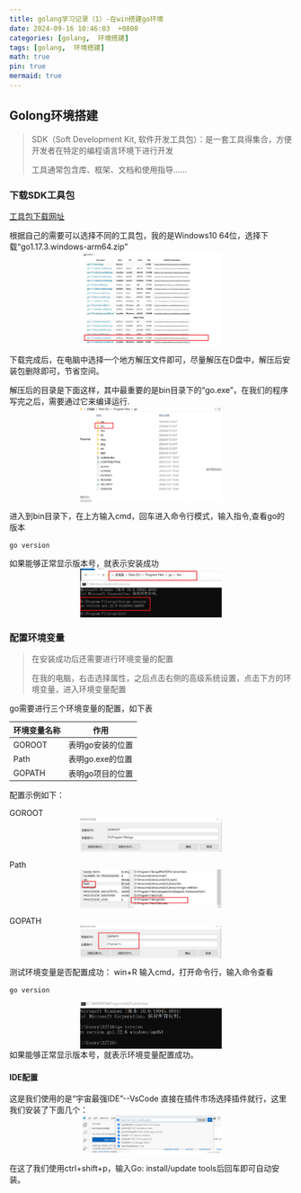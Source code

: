 ```yaml
---
title: golang学习记录（1）-在win搭建go环境
date: 2024-09-16 10:46:03  +0800
categories: [golang,  环境搭建]
tags: [golang,  环境搭建]
math: true
pin: true
mermaid: true
---
```


## Golong环境搭建
> SDK（Soft Development Kit, 软件开发工具包）：是一套工具得集合，方便开发者在特定的编程语言环境下进行开发
>
> 工具通常包含库、框架、文档和使用指导……

### 下载SDK工具包
[工具包下载网址](https://go.p2hp.com/dl/)

根据自己的需要可以选择不同的工具包，我的是Windows10 64位，选择下载“go1.17.3.windows-arm64.zip”
<img src="/assets/images/go/学习记录（1）/1.png" alt="go" style="width: 50%; height: auto; display: block; margin-left: auto; margin-right: auto;">

下载完成后，在电脑中选择一个地方解压文件即可，尽量解压在D盘中，解压后安装包删除即可，节省空间。

解压后的目录是下面这样，其中最重要的是bin目录下的“go.exe”，在我们的程序写完之后，需要通过它来编译运行.
<img src="/assets/images/go/学习记录（1）/2.png" alt="go" style="width: 50%; height: auto; display: block; margin-left: auto; margin-right: auto;">

进入到bin目录下，在上方输入cmd，回车进入命令行模式，输入指令,查看go的版本
```shell
go version
```
如果能够正常显示版本号，就表示安装成功
<img src="/assets/images/go/学习记录（1）/3.png" alt="go" style="width: 50%; height: auto; display: block; margin-left: auto; margin-right: auto;">

### 配置环境变量
> 在安装成功后还需要进行环境变量的配置
> 
> 在我的电脑，右击选择属性，之后点击右侧的高级系统设置，点击下方的环境变量，进入环境变量配置

go需要进行三个环境变量的配置，如下表

|环境变量名称|作用|
|-----|-----|
|GOROOT|表明go安装的位置|
|Path|表明go.exe的位置|
|GOPATH|表明go项目的位置|

配置示例如下：

GOROOT
<img src="/assets/images/go/学习记录（1）/4.png" alt="go" style="width: 50%; height: auto; display: block; margin-left: auto; margin-right: auto;">

Path
<img src="/assets/images/go/学习记录（1）/5.png" alt="go" style="width: 50%; height: auto; display: block; margin-left: auto; margin-right: auto;">

GOPATH
<img src="/assets/images/go/学习记录（1）/6.png" alt="go" style="width: 50%; height: auto; display: block; margin-left: auto; margin-right: auto;">

测试环境变量是否配置成功：
win+R 输入cmd，打开命令行，输入命令查看
```shell
go version
```
<img src="/assets/images/go/学习记录（1）/7.png" alt="go" style="width: 50%; height: auto; display: block; margin-left: auto; margin-right: auto;">
如果能够正常显示版本号，就表示环境变量配置成功。

#### IDE配置
这是我们使用的是“宇宙最强IDE”--VsCode
直接在插件市场选择插件就行，这里我们安装了下面几个：
<img src="/assets/images/go/学习记录（1）/8.png" alt="go" style="width: 50%; height: auto; display: block; margin-left: auto; margin-right: auto;">

在这了我们使用ctrl+shift+p，输入Go: install/update tools后回车即可自动安装。
